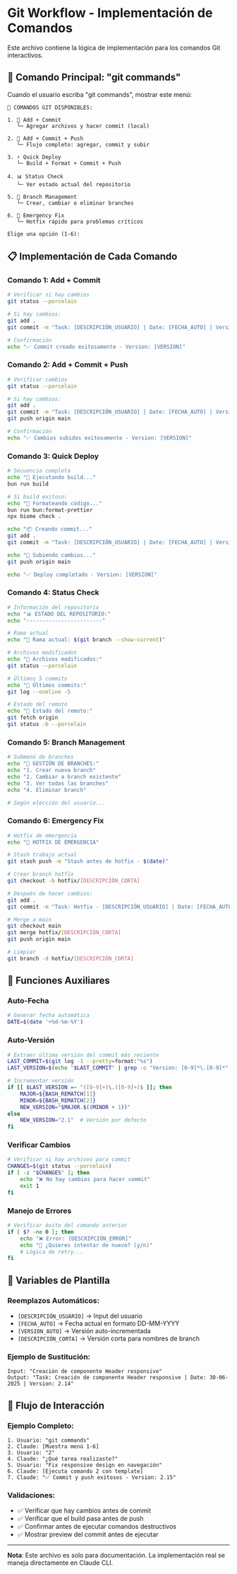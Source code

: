 # Git Workflow - Implementación de Comandos

Este archivo contiene la lógica de implementación para los comandos Git interactivos.

## 🎯 Comando Principal: "git commands"

Cuando el usuario escriba "git commands", mostrar este menú:

```
🔧 COMANDOS GIT DISPONIBLES:

1. 📁 Add + Commit
   └─ Agregar archivos y hacer commit (local)

2. 🚀 Add + Commit + Push
   └─ Flujo completo: agregar, commit y subir

3. ⚡ Quick Deploy
   └─ Build + Format + Commit + Push

4. 📊 Status Check
   └─ Ver estado actual del repositorio

5. 🌿 Branch Management
   └─ Crear, cambiar o eliminar branches

6. 🚨 Emergency Fix
   └─ Hotfix rápido para problemas críticos

Elige una opción (1-6):
```

## 📋 Implementación de Cada Comando

### Comando 1: Add + Commit

```bash
# Verificar si hay cambios
git status --porcelain

# Si hay cambios:
git add .
git commit -m "Task: [DESCRIPCIÓN_USUARIO] | Date: [FECHA_AUTO] | Version: [VERSION_AUTO]"

# Confirmación
echo "✅ Commit creado exitosamente - Version: [VERSION]"
```

### Comando 2: Add + Commit + Push

```bash
# Verificar cambios
git status --porcelain

# Si hay cambios:
git add .
git commit -m "Task: [DESCRIPCIÓN_USUARIO] | Date: [FECHA_AUTO] | Version: [VERSION_AUTO]"
git push origin main

# Confirmación
echo "✅ Cambios subidos exitosamente - Version: [VERSION]"
```

### Comando 3: Quick Deploy

```bash
# Secuencia completa
echo "🔨 Ejecutando build..."
bun run build

# Si build exitoso:
echo "📝 Formateando código..."
bun run bun:format-prettier
npx biome check .

echo "📦 Creando commit..."
git add .
git commit -m "Task: [DESCRIPCIÓN_USUARIO] | Date: [FECHA_AUTO] | Version: [VERSION_AUTO]"

echo "🚀 Subiendo cambios..."
git push origin main

echo "✅ Deploy completado - Version: [VERSION]"
```

### Comando 4: Status Check

```bash
# Información del repositorio
echo "📊 ESTADO DEL REPOSITORIO:"
echo "------------------------"

# Rama actual
echo "🌿 Rama actual: $(git branch --show-current)"

# Archivos modificados
echo "📁 Archivos modificados:"
git status --porcelain

# Últimos 5 commits
echo "📜 Últimos commits:"
git log --oneline -5

# Estado del remoto
echo "🔄 Estado del remoto:"
git fetch origin
git status -b --porcelain
```

### Comando 5: Branch Management

```bash
# Submenú de branches
echo "🌿 GESTIÓN DE BRANCHES:"
echo "1. Crear nueva branch"
echo "2. Cambiar a branch existente"
echo "3. Ver todas las branches"
echo "4. Eliminar branch"

# Según elección del usuario...
```

### Comando 6: Emergency Fix

```bash
# Hotfix de emergencia
echo "🚨 HOTFIX DE EMERGENCIA"

# Stash trabajo actual
git stash push -m "Stash antes de hotfix - $(date)"

# Crear branch hotfix
git checkout -b hotfix/[DESCRIPCIÓN_CORTA]

# Después de hacer cambios:
git add .
git commit -m "Task: Hotfix - [DESCRIPCIÓN_USUARIO] | Date: [FECHA_AUTO] | Version: [VERSION_AUTO]"

# Merge a main
git checkout main
git merge hotfix/[DESCRIPCIÓN_CORTA]
git push origin main

# Limpiar
git branch -d hotfix/[DESCRIPCIÓN_CORTA]
```

## 🔧 Funciones Auxiliares

### Auto-Fecha

```bash
# Generar fecha automática
DATE=$(date '+%d-%m-%Y')
```

### Auto-Versión

```bash
# Extraer última versión del commit más reciente
LAST_COMMIT=$(git log -1 --pretty=format:"%s")
LAST_VERSION=$(echo "$LAST_COMMIT" | grep -o "Version: [0-9]*\.[0-9]*" | cut -d' ' -f2)

# Incrementar versión
if [[ $LAST_VERSION =~ ^([0-9]+)\.([0-9]+)$ ]]; then
    MAJOR=${BASH_REMATCH[1]}
    MINOR=${BASH_REMATCH[2]}
    NEW_VERSION="$MAJOR.$((MINOR + 1))"
else
    NEW_VERSION="2.1"  # Versión por defecto
fi
```

### Verificar Cambios

```bash
# Verificar si hay archivos para commit
CHANGES=$(git status --porcelain)
if [ -z "$CHANGES" ]; then
    echo "❌ No hay cambios para hacer commit"
    exit 1
fi
```

### Manejo de Errores

```bash
# Verificar éxito del comando anterior
if [ $? -ne 0 ]; then
    echo "❌ Error: [DESCRIPCIÓN_ERROR]"
    echo "🔄 ¿Quieres intentar de nuevo? (y/n)"
    # Lógica de retry...
fi
```

## 🎨 Variables de Plantilla

### Reemplazos Automáticos:

- `[DESCRIPCIÓN_USUARIO]` → Input del usuario
- `[FECHA_AUTO]` → Fecha actual en formato DD-MM-YYYY
- `[VERSION_AUTO]` → Versión auto-incrementada
- `[DESCRIPCIÓN_CORTA]` → Versión corta para nombres de branch

### Ejemplo de Sustitución:

```
Input: "Creación de componente Header responsive"
Output: "Task: Creación de componente Header responsive | Date: 30-06-2025 | Version: 2.14"
```

## 🚀 Flujo de Interacción

### Ejemplo Completo:

```
1. Usuario: "git commands"
2. Claude: [Muestra menú 1-6]
3. Usuario: "2"
4. Claude: "¿Qué tarea realizaste?"
5. Usuario: "Fix responsive design en navegación"
6. Claude: [Ejecuta comando 2 con template]
7. Claude: "✅ Commit y push exitosos - Version: 2.15"
```

### Validaciones:

- ✅ Verificar que hay cambios antes de commit
- ✅ Verificar que el build pasa antes de push
- ✅ Confirmar antes de ejecutar comandos destructivos
- ✅ Mostrar preview del commit antes de ejecutar

---

**Nota**: Este archivo es solo para documentación. La implementación real se maneja directamente en Claude CLI.
